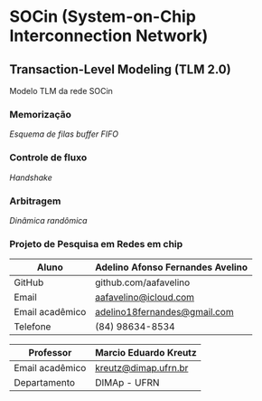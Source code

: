 # SOCin (System-on-Chip Interconnection Network) 

## Transaction-Level Modeling (TLM 2.0)

Modelo TLM da rede SOCin

### Memorização 
*Esquema de filas buffer FIFO*

### Controle de fluxo 
*Handshake*

### Arbitragem 
*Dinâmica randômica*

### Projeto de Pesquisa em Redes em chip

|  Aluno                        | Adelino Afonso Fernandes Avelino  |
|-------------------------------|-----------------------------------|
|  GitHub                       |  github.com/aafavelino            |
|  Email               			|  aafavelino@icloud.com            |
|  Email acadêmico 				|  adelino18fernandes@gmail.com     |
|  Telefone						|  (84) 98634-8534					|


|  Professor                    | Marcio Eduardo Kreutz             |
|-------------------------------|-----------------------------------|
|  Email acadêmico 				|  kreutz@dimap.ufrn.br             |
|  Departamento 				|  DIMAp - UFRN 					|